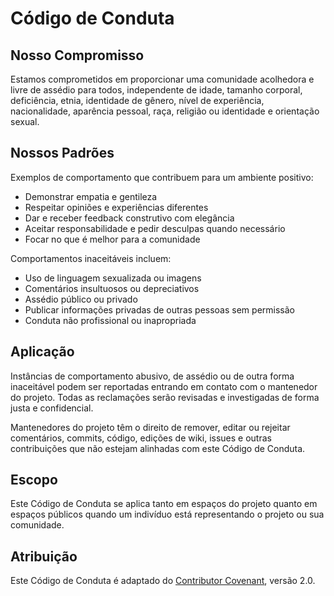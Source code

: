 # Código de Conduta

## Nosso Compromisso

Estamos comprometidos em proporcionar uma comunidade acolhedora e livre de assédio para todos, independente de idade, tamanho corporal, deficiência, etnia, identidade de gênero, nível de experiência, nacionalidade, aparência pessoal, raça, religião ou identidade e orientação sexual.

## Nossos Padrões

Exemplos de comportamento que contribuem para um ambiente positivo:

* Demonstrar empatia e gentileza
* Respeitar opiniões e experiências diferentes
* Dar e receber feedback construtivo com elegância
* Aceitar responsabilidade e pedir desculpas quando necessário
* Focar no que é melhor para a comunidade

Comportamentos inaceitáveis incluem:

* Uso de linguagem sexualizada ou imagens
* Comentários insultuosos ou depreciativos
* Assédio público ou privado
* Publicar informações privadas de outras pessoas sem permissão
* Conduta não profissional ou inapropriada

## Aplicação

Instâncias de comportamento abusivo, de assédio ou de outra forma inaceitável podem ser reportadas entrando em contato com o mantenedor do projeto. Todas as reclamações serão revisadas e investigadas de forma justa e confidencial.

Mantenedores do projeto têm o direito de remover, editar ou rejeitar comentários, commits, código, edições de wiki, issues e outras contribuições que não estejam alinhadas com este Código de Conduta.

## Escopo

Este Código de Conduta se aplica tanto em espaços do projeto quanto em espaços públicos quando um indivíduo está representando o projeto ou sua comunidade.

## Atribuição

Este Código de Conduta é adaptado do [Contributor Covenant](https://www.contributor-covenant.org), versão 2.0.
